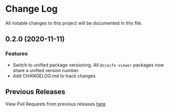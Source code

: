 # Change Log

All notable changes to this project will be documented in this file.

## 0.2.0 (2020-11-11)

### Features
- Switch to unified package versioning.  All `@scaife-viewer` packages now share a unified version number.
- Add CHANGELOG.md to track changes

## Previous Releases
View Pull Requests from previous releases [here](https://github.com/scaife-viewer/frontend/pulls?q=is%3Apr+is%3Aclosed+created%3A%3C2020-11-11)
